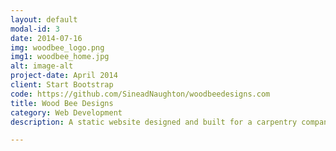 ```yaml
---
layout: default
modal-id: 3
date: 2014-07-16
img: woodbee_logo.png
img1: woodbee_home.jpg
alt: image-alt
project-date: April 2014
client: Start Bootstrap
code: https://github.com/SineadNaughton/woodbeedesigns.com
title: Wood Bee Designs
category: Web Development
description: A static website designed and built for a carpentry company based in Rinn Co.Waterford. This website is built in HTML, CSS, and JavaScrit. It was build without the use of any frameworks as was the brief of the project.  

---
```

